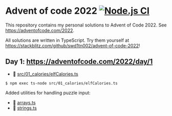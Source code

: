# Advent of code 2022 [![Node.js CI](https://github.com/swd1tn002/advent-of-code-2022/actions/workflows/node.js.yml/badge.svg)](https://github.com/swd1tn002/advent-of-code-2022/actions/workflows/node.js.yml)

This repository contains my personal solutions to Advent of Code 2022. See https://adventofcode.com/2022.

All solutions are written in TypeScript. Try them yourself at https://stackblitz.com/github/swd1tn002/advent-of-code-2022!

## Day 1: https://adventofcode.com/2022/day/1

* 📄 [src/01_calories/elfCalories.ts](src/01_calories/elfCalories.ts)

```
$ npm exec ts-node src/01_calories/elfCalories.ts
```

Added utilities for handling puzzle input: 

* 📄 [arrays.ts](./src/utils/arrays.ts)
* 📄 [strings.ts](./src/utils/strings.ts)
